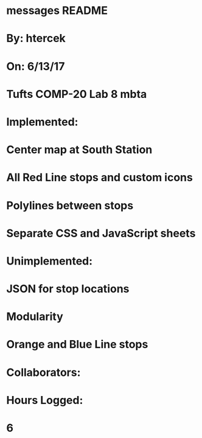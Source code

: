 # messages README
# By: htercek
# On: 6/13/17
# Tufts COMP-20 Lab 8 mbta
# Implemented:
#       Center map at South Station
#       All Red Line stops and custom icons
#       Polylines between stops
#       Separate CSS and JavaScript sheets
# Unimplemented:
#       JSON for stop locations
#       Modularity
#       Orange and Blue Line stops
# Collaborators:
# 
# Hours Logged:
#       6

